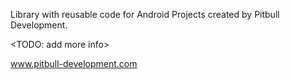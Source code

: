 Library with reusable code for Android Projects created by Pitbull Development.

<TODO: add more info>

www.pitbull-development.com
